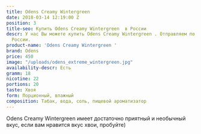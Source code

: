 ```yaml
---
title: Odens Creamy Wintergreen
date: 2018-03-14 12:19:00 Z
position: 3
title-seo: Купить Odens Creamy Wintergreen  в России
descr: У нас Вы можете купить Odens Creamy Wintergreen . Отправляем по всей территории
  России.
product-name: 'Odens Creamy Wintergreen '
brand: Odens
price: 450
image: "/uploads/odens_extreme_wintergreen.jpg"
availability-descr: Есть
gramm: 18
nicotine: 22
portions: 20
taste: Хвоя
form: Порционный, влажный
composition: Табак, вода, соль, пищевой ароматизатор
---
```


Odens Creamy Wintergreen имеет достаточно приятный и необычный вкус, если вам нравится вкус хвои, пробуйте)
